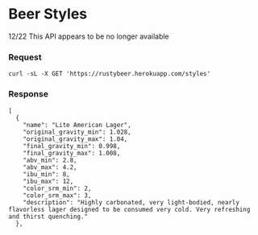 # Beer Styles

12/22 This API appears to be no longer available

### Request

    curl -sL -X GET 'https://rustybeer.herokuapp.com/styles'

### Response

    [
      {
        "name": "Lite American Lager",
        "original_gravity_min": 1.028,
        "original_gravity_max": 1.04,
        "final_gravity_min": 0.998,
        "final_gravity_max": 1.008,
        "abv_min": 2.8,
        "abv_max": 4.2,
        "ibu_min": 8,
        "ibu_max": 12,
        "color_srm_min": 2,
        "color_srm_max": 3,
        "description": "Highly carbonated, very light-bodied, nearly flavorless lager designed to be consumed very cold. Very refreshing and thirst quenching."
      },
